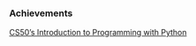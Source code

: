 ### Achievements

[CS50’s Introduction to Programming with Python](https://cs50.harvard.edu/certificates/1bddb4d1-4d91-4250-8a76-aaaa1cff9631)


